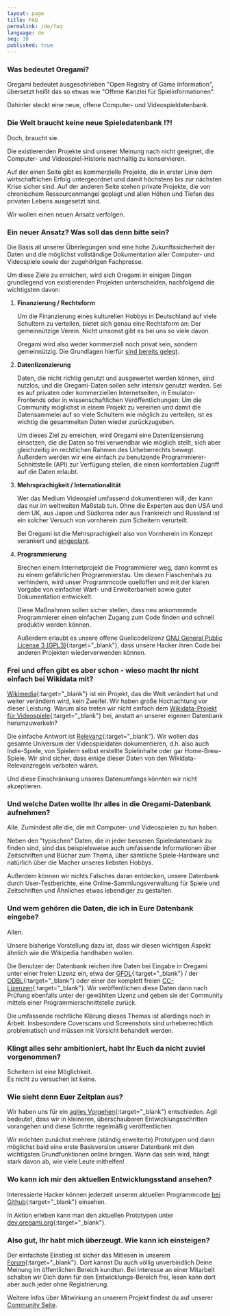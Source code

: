 ```yaml
---
layout: page
title: FAQ
permalink: /de/faq
language: de
seq: 30
published: true
---
```


### Was bedeutet Oregami?

Oregami bedeutet ausgeschrieben "Open Registry of Game Information", übersetzt heißt das so etwas wie "Offene Kanzlei für Spielinformationen".

Dahinter steckt eine neue, offene Computer- und Videospieldatenbank.

### Die Welt braucht keine neue Spieledatenbank !?!

Doch, braucht sie.

Die existierenden Projekte sind unserer Meinung nach nicht geeignet, die Computer- und Videospiel-Historie nachhaltig zu konservieren.

Auf der einen Seite gibt es kommerzielle Projekte, die in erster Linie dem wirtschaftlichen Erfolg untergeordnet und damit höchstens bis zur nächsten Krise sicher sind. Auf der anderen Seite stehen private Projekte, die von chronischem Ressourcenmangel geplagt und allen Höhen und Tiefen des privaten Lebens ausgesetzt sind.

Wir wollen einen neuen Ansatz verfolgen.

### Ein neuer Ansatz? Was soll das denn bitte sein?

Die Basis all unserer Überlegungen sind eine hohe Zukunftssicherheit der Daten und die möglichst vollständige Dokumentation aller Computer- und Videospiele sowie der zugehörigen Fachpresse.

Um diese Ziele zu erreichen, wird sich Oregami in einigen Dingen grundlegend von existierenden Projekten unterscheiden, nachfolgend die wichtigsten davon:

1.  **Finanzierung / Rechtsform**

    Um die Finanzierung eines kulturellen Hobbys in Deutschland auf viele Schultern zu verteilen, bietet sich genau eine Rechtsform an: Der gemeinnützige Verein. Nicht umsonst gibt es bei uns so viele davon.
    
    Oregami wird also weder kommerziell noch privat sein, sondern gemeinnützig. Die Grundlagen hierfür [sind bereits gelegt](http://www.oregami.org/blog/de/2013/vereinsgrundung-in-sicht).

2.  **Datenlizenzierung**

    Daten, die nicht richtig genutzt und ausgewertet werden können, sind nutzlos, und die Oregami-Daten sollen sehr intensiv genutzt werden. Sei es auf privaten oder kommerziellen Internetseiten, in Emulator-Frontends oder in wissenschaftlichen Veröffentlichungen: Um die Community möglichst in einem Projekt zu vereinen und damit die Datensammelei auf so viele Schultern wie möglich zu verteilen, ist es wichtig die gesammelten Daten wieder zurückzugeben.
    
    Um dieses Ziel zu erreichen, wird Oregami eine Datenlizensierung einsetzen, die die Daten so frei verwendbar wie möglich stellt, sich aber gleichzeitig im rechtlichen Rahmen des Urheberrechts bewegt. Außerdem werden wir eine einfach zu benutzende Programmierer-Schnittstelle (API) zur Verfügung stellen, die einen komfortablen Zugriff auf die Daten erlaubt.

3.  **Mehrsprachigkeit / Internationalität**

    Wer das Medium Videospiel umfassend dokumentieren will, der kann das nur im weltweiten Maßstab tun. Ohne die Experten aus den USA und dem UK, aus Japan und Südkorea oder aus Frankreich und Russland ist ein solcher Versuch von vornherein zum Scheitern verurteilt.
    
    Bei Oregami ist die Mehrsprachigkeit also von Vornherein im Konzept verankert und [eingeplant](http://www.oregami.org/blog/de/2017/gedanken-zur-internationalisierung-i18n).
    
4.  **Programmierung**

    Brechen einem Internetprojekt die Programmierer weg, dann kommt es zu einem gefährlichen Programmierstau. Um diesen Flaschenhals zu verhindern, wird unser Programmcode quelloffen und mit der klaren Vorgabe von einfacher Wart- und Erweiterbarkeit sowie guter Dokumentation entwickelt.
    
    Diese Maßnahmen sollen sicher stellen, dass neu ankommende Programmierer einen einfachen Zugang zum Code finden und schnell produktiv werden können.
    
    Außerdem erlaubt es unsere offene Quellcodelizenz [GNU General Public License 3 (GPL3)](https://de.wikipedia.org/wiki/GNU_General_Public_License#GPL_Version_3){:target="_blank"}, dass unsere Hacker ihren Code bei anderen Projekten wiederverwenden können.

### Frei und offen gibt es aber schon - wieso macht Ihr nicht einfach bei Wikidata mit?

[Wikimedia](https://www.wikimedia.org){:target="_blank"} ist ein Projekt, das die Welt verändert hat und weiter verändern wird, kein Zweifel. Wir haben große Hochachtung vor dieser Leistung. Warum also treten wir nicht einfach dem [Wikidata-Projekt für Videospiele](https://www.wikidata.org/wiki/Wikidata:WikiProject_Video_games/de){:target="_blank"} bei, anstatt an unserer eigenen Datenbank herumzuwerkeln?

Die einfache Antwort ist [Relevanz](https://www.wikidata.org/wiki/Wikidata:Notability/de){:target="_blank"}. Wir wollen das gesamte Universum der Videospieldaten dokumentieren, d.h. also auch Indie-Spiele, von Spielern selbst erstellte Spielinhalte oder gar Home-Brew-Spiele. Wir sind sicher, dass einige dieser Daten von den Wikidata-Relevanzregeln verboten wären.

Und diese Einschränkung unseres Datenumfangs könnten wir nicht akzeptieren.

### Und welche Daten wollte Ihr alles in die Oregami-Datenbank aufnehmen?

Alle. Zumindest alle die, die mit Computer- und Videospielen zu tun haben.

Neben den "typischen" Daten, die in jeder besseren Spieledatenbank zu finden sind, sind das beispielsweise auch umfassende Informationen über Zeitschriften und Bücher zum Thema, über sämtliche Spiele-Hardware und natürlich über die Macher unseres liebsten Hobbys.

Außerdem können wir nichts Falsches daran entdecken, unsere Datenbank durch User-Testberichte, eine Online-Sammlungsverwaltung für Spiele und Zeitschriften und Ähnliches etwas lebendiger zu gestalten.

### Und wem gehören die Daten, die ich in Eure Datenbank eingebe?

Allen.

Unsere bisherige Vorstellung dazu ist, dass wir diesen wichtigen Aspekt ähnlich wie die Wikipedia handhaben wollen.

Die Benutzer der Datenbank reichen ihre Daten bei Eingabe in Oregami unter einer freien Lizenz ein, etwa der [GFDL](http://de.wikipedia.org/wiki/GNU-Lizenz_f%C3%BCr_freie_Dokumentation){:target="_blank"} / der [ODBL](http://de.wikipedia.org/wiki/ODbL#Lizenzen){:target="_blank"} oder einer der komplett freien [CC-Lizenzen](http://de.wikipedia.org/wiki/Creative_Commons#Die_sechs_aktuellen_Lizenzen){:target="_blank"}. Wir veröffentlichen diese Daten dann nach Prüfung ebenfalls unter der gewählten Lizenz und geben sie der Community mittels einer Programmierschnittstelle zurück.

Die umfassende rechtliche Klärung dieses Themas ist allerdings noch in Arbeit. Insbesondere Coverscans und Screenshots sind urheberrechtlich problematisch und müssen mit Vorsicht behandelt werden.

### Klingt alles sehr ambitioniert, habt Ihr Euch da nicht zuviel vorgenommen?

Scheitern ist eine Möglichkeit.  
Es nicht zu versuchen ist keine.

### Wie sieht denn Euer Zeitplan aus?

Wir haben uns für ein [agiles Vorgehen](http://de.wikipedia.org/wiki/Agile_Softwareentwicklung){:target="_blank"} entschieden. Agil bedeutet, dass wir in kleineren, überschaubaren Entwicklungsschritten vorangehen und diese Schritte regelmäßig veröffentlichen.

Wir möchten zunächst mehrere (ständig erweiterte) Prototypen und dann möglichst bald eine erste Basisversion unserer Datenbank mit den wichtigsten Grundfunktionen online bringen. Wann das sein wird, hängt stark davon ab, wie viele Leute mithelfen!

### Wo kann ich mir den aktuellen Entwicklungsstand ansehen?

Interessierte Hacker können jederzeit unseren aktuellen Programmcode [bei Github](https://github.com/oregami/){:target="_blank"} einsehen.

In Aktion erleben kann man den aktuellen Prototypen unter [dev.oregami.org](https://dev.oregami.org){:target="_blank"}.

### Also gut, Ihr habt mich überzeugt. Wie kann ich einsteigen?

Der einfachste Einstieg ist sicher das Mitlesen in unserem [Forum](https://forum.oregami.org/){:target="_blank"}. Dort kannst Du auch völlig unverbindlich Deine Meinung im öffentlichen Bereich kundtun. Bei Interesse an einer Mitarbeit schalten wir Dich dann für den Entwicklungs-Bereich frei, lesen kann dort aber auch jeder ohne Registrierung.

Weitere Infos über Mitwirkung an unserem Projekt findest du auf unserer [Community Seite](http://www.oregami.org/de/community).
